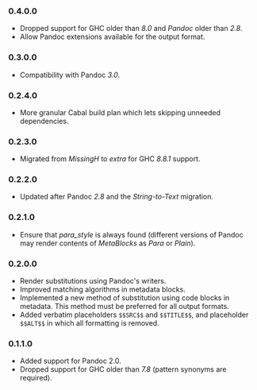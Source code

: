 ### 0.4.0.0

- Dropped support for GHC older than *8.0* and *Pandoc* older than *2.8*.
- Allow Pandoc extensions available for the output format.

### 0.3.0.0

- Compatibility with Pandoc *3.0*.

### 0.2.4.0

- More granular Cabal build plan which lets skipping unneeded dependencies.

### 0.2.3.0

- Migrated from *MissingH* to *extra* for GHC *8.8.1* support.

### 0.2.2.0

- Updated after Pandoc *2.8* and the *String-to-Text* migration.

### 0.2.1.0

- Ensure that *para_style* is always found (different versions of Pandoc may
  render contents of *MetaBlocks* as *Para* or *Plain*).

### 0.2.0.0

- Render substitutions using Pandoc's writers.
- Improved matching algorithms in metadata blocks.
- Implemented a new method of substitution using code blocks in metadata. This
  method must be preferred for all output formats.
- Added verbatim placeholders `$$SRC$$` and `$$TITLE$$`, and placeholder
  `$$ALT$$` in which all formatting is removed.

### 0.1.1.0

- Added support for Pandoc 2.0.
- Dropped support for GHC older than *7.8* (pattern synonyms are required).

